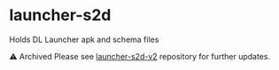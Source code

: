 # launcher-s2d
Holds DL Launcher apk and schema files

⚠️ Archived
Please see [launcher-s2d-v2](https://github.com/datalogic/launcher-s2d-v2) repository for further updates.
